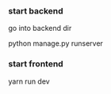 ### start backend
go into backend dir

python manage.py runserver


### start frontend 
yarn run dev

